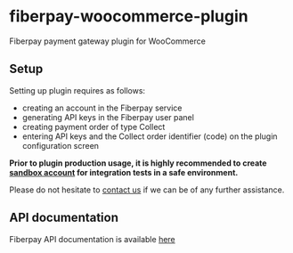 # fiberpay-woocommerce-plugin
Fiberpay payment gateway plugin for WooCommerce 

## Setup
Setting up plugin requires as follows:
- creating an account in the Fiberpay service
- generating API keys in the Fiberpay user panel
- creating payment order of type Collect
- entering API keys and the Collect order identifier (code) on the plugin configuration screen

**Prior to plugin production usage, it is highly recommended to create [sandbox account](https://test.fiberpay.pl) for integration tests in a safe environment.**

Please do not hesitate to [contact us](mailto:info@fiberpay.pl) if we can be of any further assistance.

## API documentation
Fiberpay API documentation is available [here](https://fiberpay.gitbook.io/fiberpay/fiberpay)
